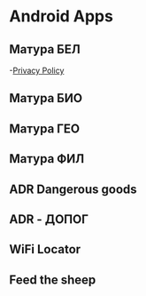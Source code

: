 # Android Apps

## Матура БЕЛ
-[Privacy Policy]()

## Матура БИО

## Матура ГЕО

## Матура ФИЛ

## ADR Dangerous goods

## ADR - ДОПОГ

## WiFi Locator

## Feed the sheep
